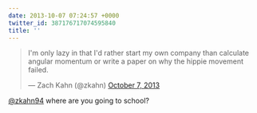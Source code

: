 ```yaml
---
date: 2013-10-07 07:24:57 +0000
twitter_id: 387176717074595840
title: ''
---
```


<blockquote class="twitter-tweet"><p lang="en" dir="ltr">I&#39;m only lazy in that I&#39;d rather start my own company than calculate angular momentum or write a paper on why the hippie movement failed.</p>&mdash; Zach Kahn (@zkahn) <a href="https://twitter.com/zkahn/status/387105984193527808?ref_src=twsrc%5Etfw">October 7, 2013</a></blockquote>
<script async src="https://platform.twitter.com/widgets.js" charset="utf-8"></script>

[@zkahn94](https://twitter.com/zkahn94) where are you going to school?
